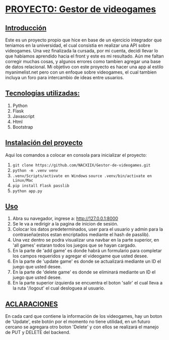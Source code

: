 # <u>**PROYECTO: Gestor de videogames**</u>

## **<u>Introducción</u>**

Este es un proyecto propio que hice en base de un ejercicio integrador que teniamos en la universidad, el cual consistia en realizar una API sobre videogames. Una vez finalizada la cursada, por mi cuenta, decidi llevar lo que habiamos aprendido hacia el front y este es mi resultado. Aún me faltan corregir muchas cosas, y algunos errores como tambien agregar una base de datos relacional. Mi objetivo con este proyecto es hacer una app al estilo myanimelist.net pero con un enfoque sobre videogames, el cual tambien incluya un foro para intercambio de ideas entre usuarios.


## <u>Tecnologías utilizadas:</u>
1. Python
2. Flask
3. Javascript
3. Html
4. Bootstrap

## <u>Instalación del proyecto</u>

Aqui los comandos a colocar en consola para inicializar el proyecto:</br>
1. `git clone https://github.com/NACXIIX/Gestor-de-videogames.git`
2. `python -m .venv venv`
3. `.venv/Scripts/activate en Windows`
`source .venv/bin/activate en Linux/Mac` 
4. `pip install Flask passlib`
5. `python app.py`

## <u>Uso</u>

1. Abra su navegador, ingrese a: http://127.0.0.1:8000
2. Se le va a redirigir a la pagina de inicion de sesión.
3. Colocar los datos predeterminados, user para el usuario y admin para la contraseña(estos estan encriptados mediante el hash de passlib).
4. Una vez dentro se podra visualizar una navbar en la parte superior, en 'all games' estaran todos los juegos que se hayan cargado.
5. En la parte de 'add game' es donde habrá un formulario para completar los campos requeridos y agregar el videogame que usted desee.
6. En la parte de 'update game' es donde se actualizará mediante un ID el juego que usted desee.
7. En la parte de 'delete game' es donde se eliminará mediante un ID el juego que usted desee.
8. En la parte superior izquierda se encuentra el boton 'salir' el cual lleva a la ruta '/logout' el cual desloguea al usuario.

## <u>ACLARACIONES</u>

En cada card que contiene la información de los videogames, hay un boton de 'Update', este botón por el momento no tiene utilidad, en un futuro cercano se agregara otro boton 'Delete' y con ellos se realizará el manejo de PUT y DELETE del backend.